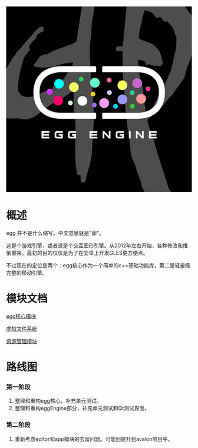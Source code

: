 ![logo](doc/logo.png)

# 概述

egg 并不是什么缩写。中文意思就是"卵"。

这是个游戏引擎，或者说是个交互图形引擎。从2012年左右开始，各种修改和推倒重来。最初的目的仅仅是为了在安卓上开发GLES更方便点。

不过现在的定位是两个：egg核心作为一个简单的c++基础功能库，第二是轻量级完整的移动引擎。

# 模块文档

[egg核心模块](doc/egg.md)

[虚拟文件系统](doc/vfs.md)

[资源管理模块](doc/asset.md)



# 路线图

### 第一阶段

1. 整理和重构egg核心，补充单元测试。
2. 整理和重构eggEngine部分，补充单元测试和Qt测试界面。

### 第二阶段

1. 重新考虑editor和app模块的去留问题。可能回提升到avalon项目中。

   